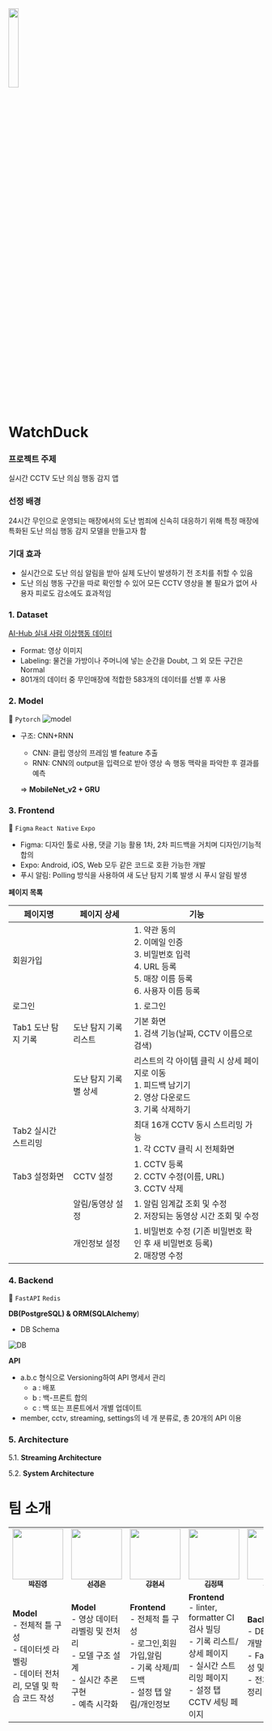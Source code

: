 <img src="https://github.com/boostcampaitech6/level2-3-cv-finalproject-cv-03/assets/79782180/3b823d07-4688-46a9-8a54-7025a3538fb1" width=20%>

# WatchDuck

### **프로젝트 주제**

실시간 CCTV 도난 의심 행동 감지 앱

### 선정 배경

24시간 무인으로 운영되는 매장에서의 도난 범죄에 신속히 대응하기 위해 특정 매장에 특화된 도난 의심 행동 감지 모델을 만들고자 함

### 기대 효과

- 실시간으로 도난 의심 알림을 받아 실제 도난이 발생하기 전 조치를 취할 수 있음
- 도난 의심 행동 구간을 따로 확인할 수 있어 모든 CCTV 영상을 볼 필요가 없어 사용자 피로도 감소에도 효과적임

### 1. Dataset

[AI-Hub 실내 사람 이상행동 데이터](https://www.aihub.or.kr/aihubdata/data/view.do?currMenu=115&topMenu=100&dataSetSn=71550)

- Format: 영상 이미지
- Labeling: 물건을 가방이나 주머니에 넣는 순간을 Doubt, 그 외 모든 구간은 Normal
- 801개의 데이터 중 무인매장에 적합한 583개의 데이터를 선별 후 사용

### 2. Model

🔧 `Pytorch`
![model](https://github.com/boostcampaitech6/level2-3-cv-finalproject-cv-03/assets/79782180/3c94a7e0-8f08-4f50-a4a0-1cb08227bcc2)

- 구조: CNN+RNN
    - CNN: 클립 영상의 프레임 별 feature 추출
    - RNN: CNN의 output을 입력으로 받아 영상 속 행동 맥락을 파악한 후 결과를 예측
    
    ⇒ **MobileNet_v2 + GRU**
    

### 3. Frontend

🔧 `Figma` `React Native` `Expo`

- Figma: 디자인 툴로 사용, 댓글 기능 활용 1차, 2차 피드백을 거치며 디자인/기능적 합의
- Expo: Android, iOS, Web 모두 같은 코드로 호환 가능한 개발
- 푸시 알림: Polling 방식을 사용하여 새 도난 탐지 기록 발생 시 푸시 알림 발생

**페이지 목록**

| 페이지명 | 페이지 상세 | 기능 |
| --- | --- | --- |
| 회원가입 |  | 1. 약관 동의<br>2. 이메일 인증<br>3. 비밀번호 입력<br>4. URL 등록<br>5. 매장 이름 등록<br>6. 사용자 이름 등록 |
| 로그인 |  | 1. 로그인 |
| Tab1 도난 탐지 기록 | 도난 탐지 기록 리스트 | 기본 화면<br>1. 검색 기능(날짜, CCTV 이름으로 검색) |
|  | 도난 탐지 기록별 상세 | 리스트의 각 아이템 클릭 시 상세 페이지로 이동<br>1. 피드백 남기기<br>2. 영상 다운로드<br>3. 기록 삭제하기 |
| Tab2 실시간 스트리밍 |  | 최대 16개 CCTV 동시 스트리밍 가능<br>1. 각 CCTV 클릭 시 전체화면 |
| Tab3 설정화면 | CCTV 설정 | 1. CCTV 등록<br>2. CCTV 수정(이름, URL)<br>3. CCTV 삭제 |
|  | 알림/동영상 설정 | 1. 알림 임계값 조회 및 수정<br>2. 저장되는 동영상 시간 조회 및 수정 |
|  | 개인정보 설정 | 1. 비밀번호 수정 (기존 비밀번호 확인 후 새 비밀번호 등록)<br>2. 매장명 수정 |

### 4. Backend

🔧 `FastAPI` `Redis`

**DB(PostgreSQL) & ORM(SQLAlchemy**)
- DB Schema

![DB](https://github.com/boostcampaitech6/level2-3-cv-finalproject-cv-03/assets/79782180/371b7b00-fa28-48b8-b26e-d58738a6b486)

**API**
- a.b.c 형식으로 Versioning하여 API 명세서 관리
  - a : 배포
  - b : 백-프론트 합의
  - c : 백 또는 프론트에서 개별 업데이트 
- member, cctv, streaming, settings의 네 개 분류로, 총 20개의 API 이용


### 5. Architecture

5.1. **Streaming Architecture**


5.2. **System Architecture**


# 팀 소개

<div align="center">
<table>
  <tr>
    <td align="center"><a href="https://github.com/jinjero"><img src="https://avatars.githubusercontent.com/u/146058962?v=4" width="100px;" alt=""/><br /><sub><b>박진영</b></sub><br />
    </td>
    <td align="center"><a href="https://github.com/rudeuns"><img src="https://avatars.githubusercontent.com/u/151593264?v=4" width="100px;" alt=""/><br /><sub><b>선경은</b></sub><br />
    </td>
    <td align="center"><a href="https://github.com/hyunseo-k"><img src="https://avatars.githubusercontent.com/u/79782180?v=4" width="100px;" alt=""/><br /><sub><b>강현서</b></sub><br />
    </td>
    <td align="center"><a href="https://github.com/Jungtaxi"><img src="https://avatars.githubusercontent.com/u/18082001?v=4" width="100px;" alt=""/><br /><sub><b>김정택</b></sub><br />
    </td>
    <td align="center"><a href="https://github.com/rsl82"><img src="https://avatars.githubusercontent.com/u/90877240?v=4" width="100px;" alt=""/><br /><sub><b>이선우</b></sub><br />
    </td>
    <td align="center"><a href="https://github.com/ChoeHyeonWoo"><img src="https://avatars.githubusercontent.com/u/78468396?v=4" width="100px;" alt=""/><br /><sub><b>최현우</b></sub><br />
    </td>
  </tr>
  <tr>
    <td><b>Model</b> <br/>- 전체적 틀 구성<br/>- 데이터셋 라벨링<br/>- 데이터 전처리, 모델 및 학습 코드 작성</td>
    <td><b>Model</b> <br/>- 영상 데이터 라벨링 및 전처리<br/>- 모델 구조 설계<br/>- 실시간 추론 구현<br/>- 예측 시각화</td>
    <td><b>Frontend</b> <br/>- 전체적 틀 구성<br/>- 로그인,회원가입,알림<br/>- 기록 삭제/피드백<br/>- 설정 탭 알림/개인정보</td>
    <td><b>Frontend</b> <br/>- linter, formatter CI 검사 빌딩<br/>- 기록 리스트/상세 페이지<br/>- 실시간 스트리밍 페이지<br/>- 설정 탭 CCTV 세팅 페이지</td>
    <td><b>Backend</b> <br/>- DB 구성 및 개발<br/>- FastAPI 구성 및 개발<br/>- 전체적 코드 정리</td>
    <td><b>Backend</b> <br/>- FastAPI 구성 및 개발<br/>- Streaming Pipeline개발<br/>- Inference Pipeline 개발</td>
  </tr>
</table>
</div>
